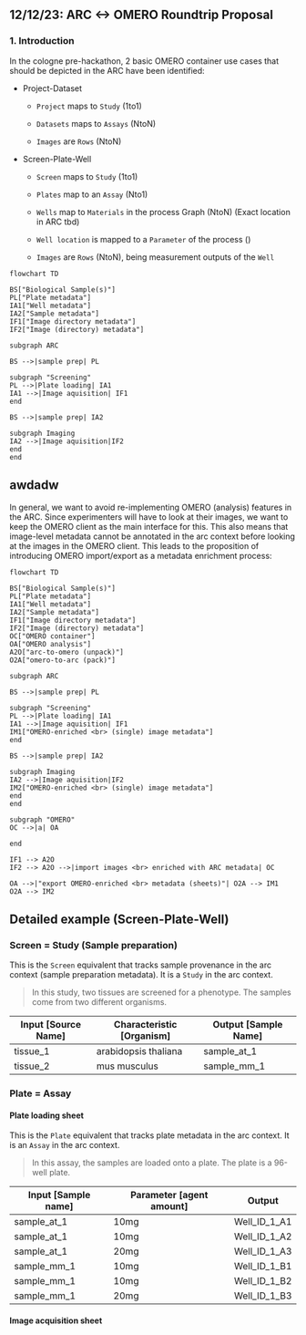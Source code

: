 ## 12/12/23: ARC <-> OMERO Roundtrip Proposal

### 1. Introduction

In the cologne pre-hackathon, 2 basic OMERO container use cases that should be depicted in the ARC have been identified: 


- Project-Dataset

  - `Project` maps to `Study` (1to1)

  - `Datasets` maps to `Assays` (NtoN)

  - `Images` are `Rows` (NtoN)

- Screen-Plate-Well

  - `Screen` maps to `Study` (1to1)

  - `Plates` map to an `Assay` (Nto1)

  - `Wells` map to `Materials` in the process Graph (NtoN) (Exact location in ARC tbd)

  - `Well location` is mapped to a `Parameter` of the process ()

  - `Images` are `Rows` (NtoN), being measurement outputs of the `Well`

```mermaid
flowchart TD

BS["Biological Sample(s)"]
PL["Plate metadata"]
IA1["Well metadata"]
IA2["Sample metadata"]
IF1["Image directory metadata"]
IF2["Image (directory) metadata"]

subgraph ARC

BS -->|sample prep| PL 

subgraph "Screening"
PL -->|Plate loading| IA1
IA1 -->|Image aquisition| IF1
end

BS -->|sample prep| IA2

subgraph Imaging
IA2 -->|Image aquisition|IF2
end
end
```

## awdadw

In general, we want to avoid re-implementing OMERO (analysis) features in the ARC. Since experimenters will have to look at their images, we want to keep the OMERO client as the main interface for this. This also means that image-level metadata cannot be annotated in the arc context before looking at the images in the OMERO client. This leads to the proposition of introducing OMERO import/export as a metadata enrichment process:


```mermaid
flowchart TD

BS["Biological Sample(s)"]
PL["Plate metadata"]
IA1["Well metadata"]
IA2["Sample metadata"]
IF1["Image directory metadata"]
IF2["Image (directory) metadata"]
OC["OMERO container"]    
OA["OMERO analysis"]
A2O["arc-to-omero (unpack)"]
O2A["omero-to-arc (pack)"]

subgraph ARC

BS -->|sample prep| PL 

subgraph "Screening"
PL -->|Plate loading| IA1
IA1 -->|Image aquisition| IF1
IM1["OMERO-enriched <br> (single) image metadata"]
end

BS -->|sample prep| IA2

subgraph Imaging
IA2 -->|Image aquisition|IF2
IM2["OMERO-enriched <br> (single) image metadata"]
end
end

subgraph "OMERO"
OC -->|a| OA

end

IF1 --> A2O
IF2 --> A2O -->|import images <br> enriched with ARC metadata| OC

OA -->|"export OMERO-enriched <br> metadata (sheets)"| O2A --> IM1
O2A --> IM2
```

## Detailed example (Screen-Plate-Well)

### Screen = Study (Sample preparation)

This is the `Screen` equivalent that tracks sample provenance in the arc context (sample preparation metadata). It is a `Study` in the arc context.

> In this study, two tissues are screened for a phenotype. The samples come from two different organisms.

|Input [Source Name]|Characteristic [Organism]|Output [Sample Name]|
|---|---|---|
tissue_1 | arabidopsis thaliana | sample_at_1
tissue_2 |  mus musculus| sample_mm_1

### Plate = Assay

#### Plate loading sheet

This is the `Plate` equivalent that tracks plate metadata in the arc context. It is an `Assay` in the arc context.

> In this assay, the samples are loaded onto a plate. The plate is a 96-well plate. 

| Input [Sample name] |Parameter [agent amount] | Output |
|--|--|--|
| sample_at_1 | 10mg | Well_ID_1_A1 |
| sample_at_1 | 10mg | Well_ID_1_A2 |
| sample_at_1 | 20mg | Well_ID_1_A3 |
| sample_mm_1 | 10mg | Well_ID_1_B1 |
| sample_mm_1 | 10mg | Well_ID_1_B2 |
| sample_mm_1 | 20mg | Well_ID_1_B3 |

#### Image acquisition sheet